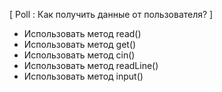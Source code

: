 [ Poll : Как получить данные от пользователя? ]
- Использовать метод read()
- Использовать метод get()
- Использовать метод cin()
- Использовать метод readLine()
- Использовать метод input()
